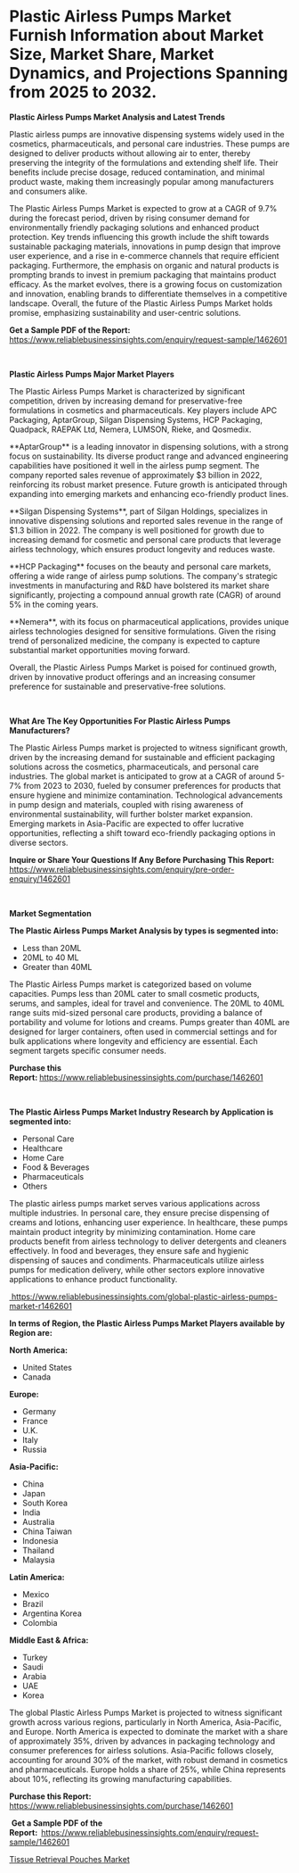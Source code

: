 <p><h1>Plastic Airless Pumps Market Furnish Information about Market Size, Market Share, Market Dynamics, and Projections Spanning from 2025 to 2032.</h1></p><p><strong>Plastic Airless Pumps Market Analysis and Latest Trends</strong></p>
<p><p>Plastic airless pumps are innovative dispensing systems widely used in the cosmetics, pharmaceuticals, and personal care industries. These pumps are designed to deliver products without allowing air to enter, thereby preserving the integrity of the formulations and extending shelf life. Their benefits include precise dosage, reduced contamination, and minimal product waste, making them increasingly popular among manufacturers and consumers alike.</p><p>The Plastic Airless Pumps Market is expected to grow at a CAGR of 9.7% during the forecast period, driven by rising consumer demand for environmentally friendly packaging solutions and enhanced product protection. Key trends influencing this growth include the shift towards sustainable packaging materials, innovations in pump design that improve user experience, and a rise in e-commerce channels that require efficient packaging. Furthermore, the emphasis on organic and natural products is prompting brands to invest in premium packaging that maintains product efficacy. As the market evolves, there is a growing focus on customization and innovation, enabling brands to differentiate themselves in a competitive landscape. Overall, the future of the Plastic Airless Pumps Market holds promise, emphasizing sustainability and user-centric solutions.</p></p>
<p><strong>Get a Sample PDF of the Report:&nbsp;</strong> <a href="https://www.reliablebusinessinsights.com/enquiry/request-sample/1462601?utm_campaign=3038&utm_medium=2&utm_source=Github&utm_content=ia&utm_term=05032025&utm_id=plastic-airless-pumps">https://www.reliablebusinessinsights.com/enquiry/request-sample/1462601</a></p>
<p>&nbsp;</p>
<p><strong>Plastic Airless Pumps Major Market Players</strong></p>
<p><p>The Plastic Airless Pumps Market is characterized by significant competition, driven by increasing demand for preservative-free formulations in cosmetics and pharmaceuticals. Key players include APC Packaging, AptarGroup, Silgan Dispensing Systems, HCP Packaging, Quadpack, RAEPAK Ltd, Nemera, LUMSON, Rieke, and Qosmedix.</p><p>**AptarGroup** is a leading innovator in dispensing solutions, with a strong focus on sustainability. Its diverse product range and advanced engineering capabilities have positioned it well in the airless pump segment. The company reported sales revenue of approximately $3 billion in 2022, reinforcing its robust market presence. Future growth is anticipated through expanding into emerging markets and enhancing eco-friendly product lines.</p><p>**Silgan Dispensing Systems**, part of Silgan Holdings, specializes in innovative dispensing solutions and reported sales revenue in the range of $1.3 billion in 2022. The company is well positioned for growth due to increasing demand for cosmetic and personal care products that leverage airless technology, which ensures product longevity and reduces waste.</p><p>**HCP Packaging** focuses on the beauty and personal care markets, offering a wide range of airless pump solutions. The company's strategic investments in manufacturing and R&D have bolstered its market share significantly, projecting a compound annual growth rate (CAGR) of around 5% in the coming years.</p><p>**Nemera**, with its focus on pharmaceutical applications, provides unique airless technologies designed for sensitive formulations. Given the rising trend of personalized medicine, the company is expected to capture substantial market opportunities moving forward.</p><p>Overall, the Plastic Airless Pumps Market is poised for continued growth, driven by innovative product offerings and an increasing consumer preference for sustainable and preservative-free solutions.</p></p>
<p>&nbsp;</p>
<p><strong>What Are The Key Opportunities For Plastic Airless Pumps Manufacturers?</strong></p>
<p><p>The Plastic Airless Pumps market is projected to witness significant growth, driven by the increasing demand for sustainable and efficient packaging solutions across the cosmetics, pharmaceuticals, and personal care industries. The global market is anticipated to grow at a CAGR of around 5-7% from 2023 to 2030, fueled by consumer preferences for products that ensure hygiene and minimize contamination. Technological advancements in pump design and materials, coupled with rising awareness of environmental sustainability, will further bolster market expansion. Emerging markets in Asia-Pacific are expected to offer lucrative opportunities, reflecting a shift toward eco-friendly packaging options in diverse sectors.</p></p>
<p><strong>Inquire or Share Your Questions If Any Before Purchasing This Report:</strong> <a href="https://www.reliablebusinessinsights.com/enquiry/pre-order-enquiry/1462601?utm_campaign=3038&utm_medium=2&utm_source=Github&utm_content=ia&utm_term=05032025&utm_id=plastic-airless-pumps">https://www.reliablebusinessinsights.com/enquiry/pre-order-enquiry/1462601</a></p>
<p>&nbsp;</p>
<p><strong>Market Segmentation</strong></p>
<p><strong>The Plastic Airless Pumps Market Analysis by types is segmented into:</strong></p>
<p><ul><li>Less than 20ML</li><li>20ML to 40 ML</li><li>Greater than 40ML</li></ul></p>
<p><p>The Plastic Airless Pumps market is categorized based on volume capacities. Pumps less than 20ML cater to small cosmetic products, serums, and samples, ideal for travel and convenience. The 20ML to 40ML range suits mid-sized personal care products, providing a balance of portability and volume for lotions and creams. Pumps greater than 40ML are designed for larger containers, often used in commercial settings and for bulk applications where longevity and efficiency are essential. Each segment targets specific consumer needs.</p></p>
<p><strong>Purchase this Report:&nbsp;</strong><a href="https://www.reliablebusinessinsights.com/purchase/1462601?utm_campaign=3038&utm_medium=2&utm_source=Github&utm_content=ia&utm_term=05032025&utm_id=plastic-airless-pumps">https://www.reliablebusinessinsights.com/purchase/1462601</a></p>
<p>&nbsp;</p>
<p><strong>The Plastic Airless Pumps Market Industry Research by Application is segmented into:</strong></p>
<p><ul><li>Personal Care</li><li>Healthcare</li><li>Home Care</li><li>Food & Beverages</li><li>Pharmaceuticals</li><li>Others</li></ul></p>
<p><p>The plastic airless pumps market serves various applications across multiple industries. In personal care, they ensure precise dispensing of creams and lotions, enhancing user experience. In healthcare, these pumps maintain product integrity by minimizing contamination. Home care products benefit from airless technology to deliver detergents and cleaners effectively. In food and beverages, they ensure safe and hygienic dispensing of sauces and condiments. Pharmaceuticals utilize airless pumps for medication delivery, while other sectors explore innovative applications to enhance product functionality.</p></p>
<p><a href="https://www.reliablebusinessinsights.com/global-plastic-airless-pumps-market-r1462601?utm_campaign=3038&utm_medium=2&utm_source=Github&utm_content=ia&utm_term=05032025&utm_id=plastic-airless-pumps">&nbsp;https://www.reliablebusinessinsights.com/global-plastic-airless-pumps-market-r1462601</a></p>
<p><strong>In terms of Region, the Plastic Airless Pumps Market Players available by Region are:</strong></p>
<p>
    <p> <strong> North America: </strong>
        <ul>
            <li>United States</li>
            <li>Canada</li>
        </ul>
        </p> 
    <p> <strong> Europe: </strong>
        <ul>
            <li>Germany</li>
            <li>France</li>
            <li>U.K.</li>
            <li>Italy</li>
            <li>Russia</li>
        </ul>
        </p> 
    <p> <strong> Asia-Pacific: </strong>
        <ul>
            <li>China</li>
            <li>Japan</li>
            <li>South Korea</li>
            <li>India</li>
            <li>Australia</li>
            <li>China Taiwan</li>
            <li>Indonesia</li>
            <li>Thailand</li>
            <li>Malaysia</li>
        </ul>
        </p> 
    <p> <strong> Latin America: </strong>
        <ul>
            <li>Mexico</li>
            <li>Brazil</li>
            <li>Argentina Korea</li>
            <li>Colombia</li>
        </ul>
        </p> 
    <p> <strong> Middle East & Africa: </strong>
        <ul>
            <li>Turkey</li>
            <li>Saudi</li>
            <li>Arabia</li>
            <li>UAE</li>
            <li>Korea</li>
        </ul>
    </p>
    </p>
<p><p>The global Plastic Airless Pumps Market is projected to witness significant growth across various regions, particularly in North America, Asia-Pacific, and Europe. North America is expected to dominate the market with a share of approximately 35%, driven by advances in packaging technology and consumer preferences for airless solutions. Asia-Pacific follows closely, accounting for around 30% of the market, with robust demand in cosmetics and pharmaceuticals. Europe holds a share of 25%, while China represents about 10%, reflecting its growing manufacturing capabilities.</p></p>
<p><strong>Purchase this Report: </strong><a href="https://www.reliablebusinessinsights.com/purchase/1462601?utm_campaign=3038&utm_medium=2&utm_source=Github&utm_content=ia&utm_term=05032025&utm_id=plastic-airless-pumps">https://www.reliablebusinessinsights.com/purchase/1462601</a></p>
<p>&nbsp;<strong>Get a Sample PDF of the Report:&nbsp;&nbsp;</strong><a href="https://www.reliablebusinessinsights.com/enquiry/request-sample/1462601?utm_campaign=3038&utm_medium=2&utm_source=Github&utm_content=ia&utm_term=05032025&utm_id=plastic-airless-pumps">https://www.reliablebusinessinsights.com/enquiry/request-sample/1462601</a></p>
<p><strong></strong></p>
<p><p><a href="https://github.com/jenithschijf/Market-Research-Report-List-1/blob/main/tissue-retrieval-pouches-market.md?utm_campaign=3038&utm_medium=2&utm_source=Github&utm_content=ia&utm_term=05032025&utm_id=plastic-airless-pumps">Tissue Retrieval Pouches Market</a></p></p>